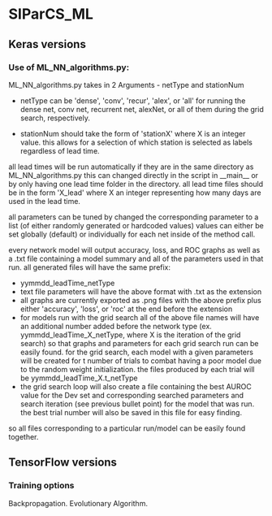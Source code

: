 # SIParCS_ML

## Keras versions
### Use of ML_NN_algorithms.py:
ML_NN_algorithms.py takes in 2 Arguments - netType and stationNum
  - netType can be 'dense', 'conv', 'recur', 'alex', or 'all' for running
  the dense net, conv net, recurrent net, alexNet, or all of them during the grid search, respectively.

  - stationNum should take the form of 'stationX' where X is an integer value. this allows for a selection of
  which station is selected as labels regardless of lead time.

all lead times will be run automatically if they are in the same directory as ML_NN_algorithms.py
  this can changed directly in the script in \_\_main\_\_ or by only having one lead time folder in the directory.
  all lead time files should be in the form 'X_lead' where X an integer representing how many days are used in the lead time.

all parameters can be tuned by changed the corresponding parameter to a list (of either randomly generated or hardcoded values)
  values can either be set globally (default) or individually for each net inside of the method call.

every network model will output accuracy, loss, and ROC graphs as well as a .txt file containing a model summary and all of the
parameters used in that run. all generated files will have the same prefix:
  - yymmdd_leadTime_netType
  - text file parameters will have the above format with .txt as the extension
  - all graphs are currently exported as .png files with the above prefix plus either 'accuracy', 'loss', or 'roc' at the end before the extension
  - for models run with the grid search all of the above file names will have an additional number added before the network type (ex. yymmdd_leadTime_X_netType, where X is the iteration of the grid search) so that graphs and parameters for each grid search run can be easily found. for the grid search, each model with a given parameters will be created for t number of trials to combat having a poor model due to the random weight initialization. the files produced by each trial will be yymmdd_leadTime_X.t_netType
  - the grid search loop will also create a file containing the best AUROC value for the Dev set and corresponding searched parameters and search iteration (see previous bullet point) for the model that was run. the best trial number will also be saved in this file for easy finding.

so all files corresponding to a particular run/model
can be easily found together.

## TensorFlow versions
### Training options
Backpropagation.
Evolutionary Algorithm.

